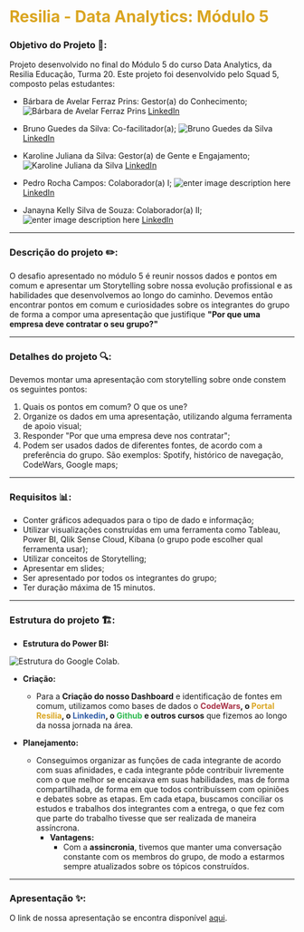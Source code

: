 

# <font  color="#DAA520">Resilia - Data Analytics: Módulo 5</font>

### Objetivo do Projeto 🎯:

  

Projeto desenvolvido no final do Módulo 5 do curso Data Analytics, da Resilia Educação, Turma 20. Este projeto foi desenvolvido pelo Squad 5, composto pelas estudantes:

 - Bárbara de Avelar Ferraz Prins: Gestor(a) do Conhecimento;
![Bárbara de Avelar Ferraz Prins](https://i.imgur.com/9cr60nd.png) [LinkedIn](https://www.linkedin.com/in/barbara-avelar/)

 - Bruno Guedes da Silva: Co-facilitador(a);
![Bruno Guedes da Silva](https://i.imgur.com/LYBsLnL.png) [LinkedIn](https://www.linkedin.com/in/brunoguedesdsilva/)

- Karoline Juliana da Silva: Gestor(a) de Gente e Engajamento;
![Karoline Juliana da Silva](https://i.imgur.com/ARTB2tu.png) [LinkedIn](https://www.linkedin.com/in/kjcsilva/)
  

- Pedro Rocha Campos: Colaborador(a) I;
![enter image description here](https://i.imgur.com/KZL9Vyw.png) [LinkedIn](https://www.linkedin.com/in/pedrorcampos/)

- Janayna Kelly Silva de Souza: Colaborador(a) II;
![enter image description here](https://i.imgur.com/8Zj7kVy.png) [LinkedIn](https://www.linkedin.com/in/camargo-laura/)
  
---
### Descrição do projeto ✏️:

O desafio apresentado no módulo 5 é reunir nossos dados e pontos em comum e apresentar um Storytelling sobre nossa evolução profissional e as habilidades que desenvolvemos ao longo do caminho. Devemos então encontrar pontos em comum e curiosidades sobre os integrantes do grupo de forma a compor uma apresentação que justifique **"Por que uma empresa deve contratar o seu grupo?"**

---
### Detalhes do projeto 🔍:
Devemos montar uma apresentação com storytelling sobre onde constem os seguintes pontos:
1. Quais os pontos em comum? O que os une?
2. Organize os dados em uma apresentação, utilizando alguma ferramenta de apoio visual;
3. Responder "Por que uma empresa deve nos contratar";
4. Podem ser usados dados de diferentes fontes, de acordo com a preferência do grupo. São exemplos: Spotify, histórico de navegação, CodeWars, Google maps;

---
### Requisitos :bar_chart::

 - Conter gráficos adequados para o tipo de dado e informação;
 - Utilizar visualizações construídas em uma ferramenta como Tableau, Power BI, Qlik Sense Cloud, Kibana (o grupo pode escolher qual ferramenta usar);
 - Utilizar conceitos de Storytelling;
 - Apresentar em slides;
 - Ser apresentado por todos os integrantes do grupo;
 - Ter duração máxima de 15 minutos.

---
### Estrutura do projeto 🏗️:

- **Estrutura do Power BI:**

![Estrutura do Google Colab.](https://github.com/amoralles/ProjetoFinal_M4/blob/main/images/estrutura.png?raw=true)

- **Criação:**
	- Para a **Criação do nosso Dashboard** e identificação de fontes em comum, utilizamos como bases de dados o **<font  color="#a83246">CodeWars</font>, o <font  color="#DAA520">Portal Resilia</font>, o <font  color="#325da8">Linkedin</font>, o <font  color="#2dba4e">Github</font> e outros cursos** que fizemos ao longo da nossa jornada na área.

- **Planejamento:**
	- Conseguimos organizar as funções de cada integrante de acordo com suas afinidades, e cada integrante pôde contribuir livremente com o que melhor se encaixava em suas habilidades, mas de forma compartilhada, de forma em que todos contribuíssem com opiniões e debates sobre as etapas. Em cada etapa, buscamos conciliar os estudos e trabalhos dos integrantes com a entrega, o que fez com que parte do trabalho tivesse que ser realizada de maneira assíncrona.
		- **Vantagens:**
			- Com a **assincronia**, tivemos que manter uma conversação constante com os membros do grupo, de modo a estarmos sempre atualizados sobre os tópicos construídos. 

---
### Apresentação ✨:

O link de nossa apresentação se encontra disponível [aqui](https://www.canva.com/design/DAFRZTH9ngw/rUn_O6XbGhvfUllWhp4OLQ/view?utm_content=DAFRZTH9ngw&utm_campaign=designshare&utm_medium=link&utm_source=publishsharelink).
